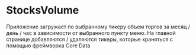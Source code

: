 # StocksVolume
Приложение загружает по выбранному тикеру объем торгов за месяц / день / час в зависимости от выбранного пункту меню.
На главной странице добавляются / удаляются тикеры, которые храняться с помощью фреймворка Core Data
